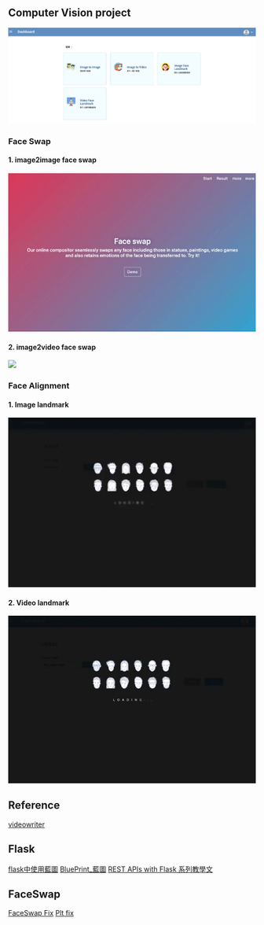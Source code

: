## Computer Vision project

![](screenshot/img01.png)

### Face Swap
#### 1. image2image face swap
![](screenshot/demo1.gif)

#### 2. image2video face swap
![](screenshot/demo2.gif)

### Face Alignment 
#### 1. Image landmark
![](screenshot/demo3.gif)

#### 2. Video landmark
![](screenshot/demo4.gif)


## Reference
[videowriter](https://stackoverflow.com/questions/10605163/opencv-videowriter-under-osx-producing-no-output)

## Flask
[flask中使用藍圖](https://www.itread01.com/article/1516325036.html)
[BluePrint_藍圖](https://hackmd.io/@shaoeChen/H1HIg0kqW?type=view)
[REST APIs with Flask 系列教學文](https://medium.com/@twilightlau94/rest-apis-with-flask-%E7%B3%BB%E5%88%97%E6%95%99%E5%AD%B8%E6%96%87-1-5405216d3166)

## FaceSwap
[FaceSwap Fix](https://blog.csdn.net/FJY_sunshine/article/details/82354197)
[Plt fix](https://www.pydoc.io/pypi/imgui-datascience-0.2.9/autoapi/imgui_fig/index.html)